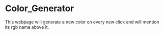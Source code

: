 # Color_Generator
This webpage will generate a new color on every new click and will mention its rgb name above it.
